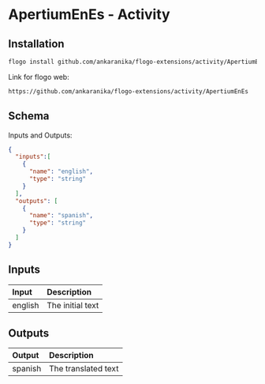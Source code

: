 
# ApertiumEnEs - Activity

## Installation

```bash
flogo install github.com/ankaranika/flogo-extensions/activity/ApertiumEnEs
```
Link for flogo web:
```bash
https://github.com/ankaranika/flogo-extensions/activity/ApertiumEnEs
```

## Schema
Inputs and Outputs:

```json
{
  "inputs":[
    {
      "name": "english",
      "type": "string"
    }
  ],
  "outputs": [
    {
      "name": "spanish",
      "type": "string"
    }
  ]
}
```
## Inputs
| Input   | Description    |
|:----------|:---------------|
| english | The initial text |

## Outputs
| Output   | Description    |
|:----------|:---------------|
| spanish | The translated text |

